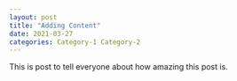 ```yaml
---
layout: post
title: "Adding Content"
date: 2021-03-27
categories: Category-1 Category-2
---
```


This is post to tell everyone about how amazing this post is. 

